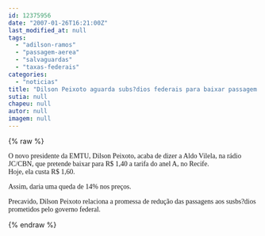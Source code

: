 ```yaml
---
id: 12375956
date: "2007-01-26T16:21:00Z"
last_modified_at: null
tags:
  - "adilson-ramos"
  - "passagem-aerea"
  - "salvaguardas"
  - "taxas-federais"
categories:
  - "noticias"
title: "Dilson Peixoto aguarda subs?dios federais para baixar passagem para R$ 1,40 no anel A"
sutia: null
chapeu: null
autor: null
imagem: null
---
```

{% raw %}
<p><P><FONT face=Verdana>O novo presidente da EMTU, Dilson Peixoto, acaba de dizer a Aldo Vilela, na rádio JC/CBN, que pretende baixar para R$ 1,40 a tarifa do anel A, no Recife.<BR>Hoje, ela custa R$ 1,60. </FONT></P></p>
<p><P><FONT face=Verdana>Assim, daria uma queda de 14% nos preços.</FONT></P></p>
<p><P><FONT face=Verdana>Precavido, Dilson Peixoto relaciona a promessa de redução das passagens aos susbs?dios prometidos pelo governo federal.</FONT></P> </p>
{% endraw %}